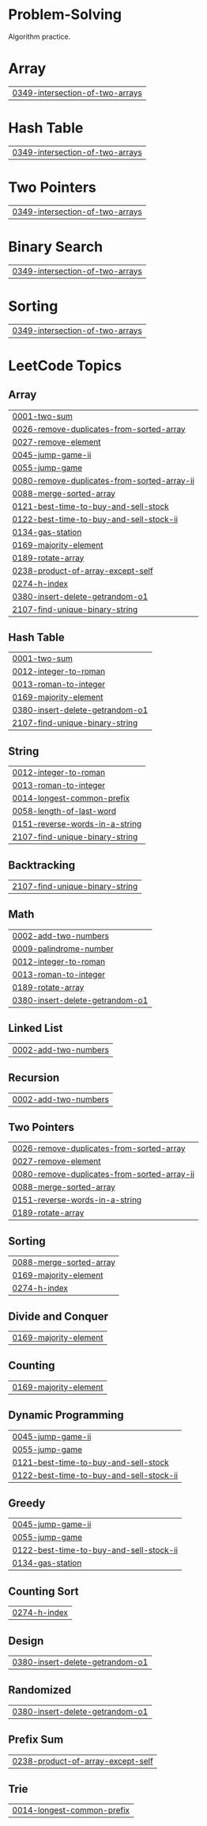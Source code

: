 # Problem-Solving
Algorithm practice.


# Array
|  |
| ------- |
| [0349-intersection-of-two-arrays](https://github.com/leebs0521/Problem-Solving/tree/master/0349-intersection-of-two-arrays) |
# Hash Table
|  |
| ------- |
| [0349-intersection-of-two-arrays](https://github.com/leebs0521/Problem-Solving/tree/master/0349-intersection-of-two-arrays) |
# Two Pointers
|  |
| ------- |
| [0349-intersection-of-two-arrays](https://github.com/leebs0521/Problem-Solving/tree/master/0349-intersection-of-two-arrays) |
# Binary Search
|  |
| ------- |
| [0349-intersection-of-two-arrays](https://github.com/leebs0521/Problem-Solving/tree/master/0349-intersection-of-two-arrays) |
# Sorting
|  |
| ------- |
| [0349-intersection-of-two-arrays](https://github.com/leebs0521/Problem-Solving/tree/master/0349-intersection-of-two-arrays) |

<!---LeetCode Topics Start-->
# LeetCode Topics
## Array
|  |
| ------- |
| [0001-two-sum](https://github.com/leebs0521/Problem-Solving/tree/master/0001-two-sum) |
| [0026-remove-duplicates-from-sorted-array](https://github.com/leebs0521/Problem-Solving/tree/master/0026-remove-duplicates-from-sorted-array) |
| [0027-remove-element](https://github.com/leebs0521/Problem-Solving/tree/master/0027-remove-element) |
| [0045-jump-game-ii](https://github.com/leebs0521/Problem-Solving/tree/master/0045-jump-game-ii) |
| [0055-jump-game](https://github.com/leebs0521/Problem-Solving/tree/master/0055-jump-game) |
| [0080-remove-duplicates-from-sorted-array-ii](https://github.com/leebs0521/Problem-Solving/tree/master/0080-remove-duplicates-from-sorted-array-ii) |
| [0088-merge-sorted-array](https://github.com/leebs0521/Problem-Solving/tree/master/0088-merge-sorted-array) |
| [0121-best-time-to-buy-and-sell-stock](https://github.com/leebs0521/Problem-Solving/tree/master/0121-best-time-to-buy-and-sell-stock) |
| [0122-best-time-to-buy-and-sell-stock-ii](https://github.com/leebs0521/Problem-Solving/tree/master/0122-best-time-to-buy-and-sell-stock-ii) |
| [0134-gas-station](https://github.com/leebs0521/Problem-Solving/tree/master/0134-gas-station) |
| [0169-majority-element](https://github.com/leebs0521/Problem-Solving/tree/master/0169-majority-element) |
| [0189-rotate-array](https://github.com/leebs0521/Problem-Solving/tree/master/0189-rotate-array) |
| [0238-product-of-array-except-self](https://github.com/leebs0521/Problem-Solving/tree/master/0238-product-of-array-except-self) |
| [0274-h-index](https://github.com/leebs0521/Problem-Solving/tree/master/0274-h-index) |
| [0380-insert-delete-getrandom-o1](https://github.com/leebs0521/Problem-Solving/tree/master/0380-insert-delete-getrandom-o1) |
| [2107-find-unique-binary-string](https://github.com/leebs0521/Problem-Solving/tree/master/2107-find-unique-binary-string) |
## Hash Table
|  |
| ------- |
| [0001-two-sum](https://github.com/leebs0521/Problem-Solving/tree/master/0001-two-sum) |
| [0012-integer-to-roman](https://github.com/leebs0521/Problem-Solving/tree/master/0012-integer-to-roman) |
| [0013-roman-to-integer](https://github.com/leebs0521/Problem-Solving/tree/master/0013-roman-to-integer) |
| [0169-majority-element](https://github.com/leebs0521/Problem-Solving/tree/master/0169-majority-element) |
| [0380-insert-delete-getrandom-o1](https://github.com/leebs0521/Problem-Solving/tree/master/0380-insert-delete-getrandom-o1) |
| [2107-find-unique-binary-string](https://github.com/leebs0521/Problem-Solving/tree/master/2107-find-unique-binary-string) |
## String
|  |
| ------- |
| [0012-integer-to-roman](https://github.com/leebs0521/Problem-Solving/tree/master/0012-integer-to-roman) |
| [0013-roman-to-integer](https://github.com/leebs0521/Problem-Solving/tree/master/0013-roman-to-integer) |
| [0014-longest-common-prefix](https://github.com/leebs0521/Problem-Solving/tree/master/0014-longest-common-prefix) |
| [0058-length-of-last-word](https://github.com/leebs0521/Problem-Solving/tree/master/0058-length-of-last-word) |
| [0151-reverse-words-in-a-string](https://github.com/leebs0521/Problem-Solving/tree/master/0151-reverse-words-in-a-string) |
| [2107-find-unique-binary-string](https://github.com/leebs0521/Problem-Solving/tree/master/2107-find-unique-binary-string) |
## Backtracking
|  |
| ------- |
| [2107-find-unique-binary-string](https://github.com/leebs0521/Problem-Solving/tree/master/2107-find-unique-binary-string) |
## Math
|  |
| ------- |
| [0002-add-two-numbers](https://github.com/leebs0521/Problem-Solving/tree/master/0002-add-two-numbers) |
| [0009-palindrome-number](https://github.com/leebs0521/Problem-Solving/tree/master/0009-palindrome-number) |
| [0012-integer-to-roman](https://github.com/leebs0521/Problem-Solving/tree/master/0012-integer-to-roman) |
| [0013-roman-to-integer](https://github.com/leebs0521/Problem-Solving/tree/master/0013-roman-to-integer) |
| [0189-rotate-array](https://github.com/leebs0521/Problem-Solving/tree/master/0189-rotate-array) |
| [0380-insert-delete-getrandom-o1](https://github.com/leebs0521/Problem-Solving/tree/master/0380-insert-delete-getrandom-o1) |
## Linked List
|  |
| ------- |
| [0002-add-two-numbers](https://github.com/leebs0521/Problem-Solving/tree/master/0002-add-two-numbers) |
## Recursion
|  |
| ------- |
| [0002-add-two-numbers](https://github.com/leebs0521/Problem-Solving/tree/master/0002-add-two-numbers) |
## Two Pointers
|  |
| ------- |
| [0026-remove-duplicates-from-sorted-array](https://github.com/leebs0521/Problem-Solving/tree/master/0026-remove-duplicates-from-sorted-array) |
| [0027-remove-element](https://github.com/leebs0521/Problem-Solving/tree/master/0027-remove-element) |
| [0080-remove-duplicates-from-sorted-array-ii](https://github.com/leebs0521/Problem-Solving/tree/master/0080-remove-duplicates-from-sorted-array-ii) |
| [0088-merge-sorted-array](https://github.com/leebs0521/Problem-Solving/tree/master/0088-merge-sorted-array) |
| [0151-reverse-words-in-a-string](https://github.com/leebs0521/Problem-Solving/tree/master/0151-reverse-words-in-a-string) |
| [0189-rotate-array](https://github.com/leebs0521/Problem-Solving/tree/master/0189-rotate-array) |
## Sorting
|  |
| ------- |
| [0088-merge-sorted-array](https://github.com/leebs0521/Problem-Solving/tree/master/0088-merge-sorted-array) |
| [0169-majority-element](https://github.com/leebs0521/Problem-Solving/tree/master/0169-majority-element) |
| [0274-h-index](https://github.com/leebs0521/Problem-Solving/tree/master/0274-h-index) |
## Divide and Conquer
|  |
| ------- |
| [0169-majority-element](https://github.com/leebs0521/Problem-Solving/tree/master/0169-majority-element) |
## Counting
|  |
| ------- |
| [0169-majority-element](https://github.com/leebs0521/Problem-Solving/tree/master/0169-majority-element) |
## Dynamic Programming
|  |
| ------- |
| [0045-jump-game-ii](https://github.com/leebs0521/Problem-Solving/tree/master/0045-jump-game-ii) |
| [0055-jump-game](https://github.com/leebs0521/Problem-Solving/tree/master/0055-jump-game) |
| [0121-best-time-to-buy-and-sell-stock](https://github.com/leebs0521/Problem-Solving/tree/master/0121-best-time-to-buy-and-sell-stock) |
| [0122-best-time-to-buy-and-sell-stock-ii](https://github.com/leebs0521/Problem-Solving/tree/master/0122-best-time-to-buy-and-sell-stock-ii) |
## Greedy
|  |
| ------- |
| [0045-jump-game-ii](https://github.com/leebs0521/Problem-Solving/tree/master/0045-jump-game-ii) |
| [0055-jump-game](https://github.com/leebs0521/Problem-Solving/tree/master/0055-jump-game) |
| [0122-best-time-to-buy-and-sell-stock-ii](https://github.com/leebs0521/Problem-Solving/tree/master/0122-best-time-to-buy-and-sell-stock-ii) |
| [0134-gas-station](https://github.com/leebs0521/Problem-Solving/tree/master/0134-gas-station) |
## Counting Sort
|  |
| ------- |
| [0274-h-index](https://github.com/leebs0521/Problem-Solving/tree/master/0274-h-index) |
## Design
|  |
| ------- |
| [0380-insert-delete-getrandom-o1](https://github.com/leebs0521/Problem-Solving/tree/master/0380-insert-delete-getrandom-o1) |
## Randomized
|  |
| ------- |
| [0380-insert-delete-getrandom-o1](https://github.com/leebs0521/Problem-Solving/tree/master/0380-insert-delete-getrandom-o1) |
## Prefix Sum
|  |
| ------- |
| [0238-product-of-array-except-self](https://github.com/leebs0521/Problem-Solving/tree/master/0238-product-of-array-except-self) |
## Trie
|  |
| ------- |
| [0014-longest-common-prefix](https://github.com/leebs0521/Problem-Solving/tree/master/0014-longest-common-prefix) |
<!---LeetCode Topics End-->